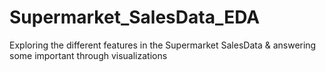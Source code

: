 # Supermarket_SalesData_EDA
Exploring the different features in the Supermarket SalesData &amp; answering some important through visualizations 
